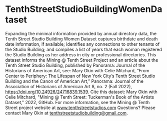 # TenthStreetStudioBuildingWomenDataset
Expanding the minimal information provided by annual directory
data, the Tenth Street Studio Building Women Dataset captures birthdate and death
date information, if available; identifies any connections to other tenants of the
Studio Building; and compiles a list of years that each woman registered the Studio
Building as her address in city or professional directories. This dataset informs the Mining @ Tenth Street Project and an article about the Tenth Street Studio Building, published by Panorama: Journal of the Historians of American Art, see: Mary Okin with Celie Mitchard, “From Center to Periphery: The Lifespan of New York City’s Tenth Street Studio Building and the Canon of American Art,” Panorama: Journal of the Association of Historians of American Art 8, no. 2 (Fall 2022), https://doi.org/10.24926/24716839.1539. Cite this dataset: Mary Okin with Celie Mitchard, "Mining @ Tenth Street: Tuckerman's Book of the Artists Dataset," 2022, GitHub. For more information, see the Mining @ Tenth Street project website at www.tenthstreetstudios.com Questions? Please contact Mary Okin at tenthstreetstudiobuilding@gmail.com.
